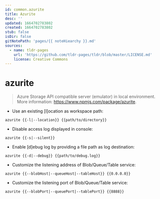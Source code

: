 ```yaml
---
id: common.azurite
title: Azurite
desc: ''
updated: 1664702783802
created: 1664702783802
stub: false
isDir: false
gitNotePath: 'pages/{{ noteHiearchy }}.md'
sources:
  - name: tldr-pages
    url: 'https://github.com/tldr-pages/tldr/blob/master/LICENSE.md'
    license: Creative Commons
---
```

# azurite

> Azure Storage API compatible server (emulator) in local environment.
> More information: <https://www.npmjs.com/package/azurite>.

- Use an existing [l]ocation as workspace path:

`azurite {{-l|--location}} {{path/to/directory}}`

- Disable access log displayed in console:

`azurite {{-s|--silent}}`

- Enable [d]ebug log by providing a file path as log destination:

`azurite {{-d|--debug}} {{path/to/debug.log}}`

- Customize the listening address of Blob/Queue/Table service:

`azurite {{--blobHost|--queueHost|--tableHost}} {{0.0.0.0}}`

- Customize the listening port of Blob/Queue/Table service:

`azurite {{--blobPort|--queuePort|--tablePort}} {{8888}}`

